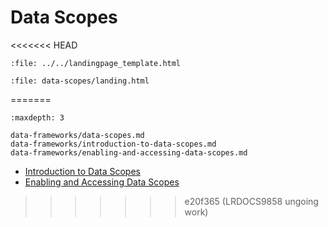 # Data Scopes 

<<<<<<< HEAD
```{raw} html
:file: ../../landingpage_template.html
```
```{raw} html
:file: data-scopes/landing.html
```
=======
```{toctree}
:maxdepth: 3

data-frameworks/data-scopes.md
data-frameworks/introduction-to-data-scopes.md
data-frameworks/enabling-and-accessing-data-scopes.md
```
- [Introduction to Data Scopes](https://help.liferay.com/hc/en-us/articles/360030416052-Introduction-to-Back-end-Frameworks#data-scopes)
- [Enabling and Accessing Data Scopes](https://help.liferay.com/hc/en-us/articles/360030416152-Enabling-and-Accessing-Data-Scopes)
>>>>>>> e20f365 (LRDOCS9858 ungoing work)
